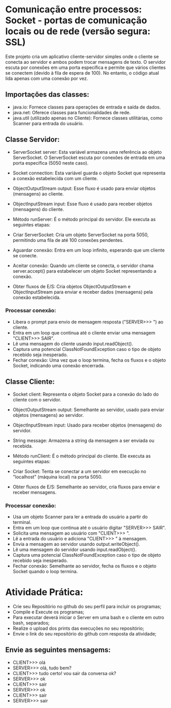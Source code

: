 # Comunicação entre processos: Socket -  portas de comunicação locais ou de rede (versão segura: SSL)


Este projeto cria um aplicativo cliente-servidor simples onde o cliente se conecta ao servidor e ambos podem trocar mensagens de texto. O servidor escuta por conexões em uma porta específica e permite que vários clientes se conectem (devido à fila de espera de 100). No entanto, o código atual lida apenas com uma conexão por vez.

## Importações das classes:

* java.io: Fornece classes para operações de entrada e saída de dados.
* java.net: Oferece classes para funcionalidades de rede.
* java.util (utilizado apenas no Cliente): Fornece classes utilitárias, como Scanner para entrada do usuário.

## Classe Servidor:

* ServerSocket server: Esta variável armazena uma referência ao objeto ServerSocket. O ServerSocket escuta por conexões de entrada em uma porta específica (5050 neste caso).

* Socket connection: Esta variável guarda o objeto Socket que representa a conexão estabelecida com um cliente.

* ObjectOutputStream output: Esse fluxo é usado para enviar objetos (mensagens) ao cliente.

* ObjectInputStream input: Esse fluxo é usado para receber objetos (mensagens) do cliente.

* Método runServer: É o método principal do servidor. Ele executa as seguintes etapas:

* Criar ServerSocket: Cria um objeto ServerSocket na porta 5050, permitindo uma fila de até 100 conexões pendentes.
* Aguardar conexão: Entra em um loop infinito, esperando que um cliente se conecte.
* Aceitar conexão: Quando um cliente se conecta, o servidor chama server.accept() para estabelecer um objeto Socket representando a conexão.
* Obter fluxos de E/S: Cria objetos ObjectOutputStream e ObjectInputStream para enviar e receber dados (mensagens) pela conexão estabelecida.

### Processar conexão:
* Libera o prompt para envio de mensagem resposta ("SERVER>>> ") ao cliente.
* Entra em um loop que continua até o cliente enviar uma mensagem "CLIENT>>> SAIR".
* Lê uma mensagem do cliente usando input.readObject().
* Captura uma potencial ClassNotFoundException caso o tipo de objeto recebido seja inesperado.
* Fechar conexão: Uma vez que o loop termina, fecha os fluxos e o objeto Socket, indicando uma conexão encerrada.

## Classe Cliente:

* Socket client: Representa o objeto Socket para a conexão do lado do cliente com o servidor.

* ObjectOutputStream output: Semelhante ao servidor, usado para enviar objetos (mensagens) ao servidor.

* ObjectInputStream input: Usado para receber objetos (mensagens) do servidor.

* String message: Armazena a string da mensagem a ser enviada ou recebida.

* Método runClient: É o método principal do cliente. Ele executa as seguintes etapas:

* Criar Socket: Tenta se conectar a um servidor em execução no "localhost" (máquina local) na porta 5050.
* Obter fluxos de E/S: Semelhante ao servidor, cria fluxos para enviar e receber mensagens.

### Processar conexão:
* Usa um objeto Scanner para ler a entrada do usuário a partir do terminal.
* Entra em um loop que continua até o usuário digitar "SERVER>>> SAIR".
* Solicita uma mensagem ao usuário com "CLIENT>>> ".
* Lê a entrada do usuário e adiciona "CLIENT>>> " à mensagem.
* Envia a mensagem ao servidor usando output.writeObject().
* Lê uma mensagem do servidor usando input.readObject().
* Captura uma potencial ClassNotFoundException caso o tipo de objeto recebido seja inesperado.
* Fechar conexão: Semelhante ao servidor, fecha os fluxos e o objeto Socket quando o loop termina.

# Atividade Prática:
* Crie seu Repositório no github do seu perfil para incluir os programas;
* Compile e Execute os programas;
* Para executar deverá iniciar o Server em uma bash e o cliente em outro bash, separados;
* Realize o upload dos prints das execuções no seu repositório;
* Envie o link do seu repositório do github com resposta da atividade;

## Envie as seguintes mensagems:
* CLIENT>>> olá
* SERVER>>> olá, tudo bem?
* CLIENT>>> tudo certo! vou sair da conversa ok?
* SERVER>>> ok
* CLIENT>>> sair
* SERVER>>> ok
* CLIENT>>> sair
* SERVER>>> sair